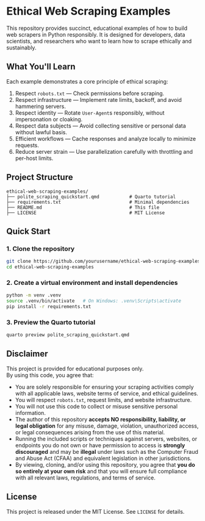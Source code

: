 # Ethical Web Scraping Examples

This repository provides succinct, educational examples of how to build web scrapers in Python responsibly. It is designed for developers, data scientists, and researchers who want to learn how to scrape ethically and sustainably. 

## What You'll Learn

Each example demonstrates a core principle of ethical scraping:

1. Respect `robots.txt` — Check permissions before scraping.  
2. Respect infrastructure — Implement rate limits, backoff, and avoid hammering servers.  
3. Respect identity — Rotate `User-Agent`s responsibly, without impersonation or cloaking.  
4. Respect data subjects — Avoid collecting sensitive or personal data without lawful basis.  
5. Efficient workflows — Cache responses and analyze locally to minimize requests.  
6. Reduce server strain — Use parallelization carefully with throttling and per-host limits.

## Project Structure

```
ethical-web-scraping-examples/
├── polite_scraping_quickstart.qmd           # Quarto tutorial
├── requirements.txt                         # Minimal dependencies
├── README.md                                # This file
├── LICENSE                                  # MIT License
```

## Quick Start

### 1. Clone the repository

```bash
git clone https://github.com/yourusername/ethical-web-scraping-examples.git
cd ethical-web-scraping-examples
```

### 2. Create a virtual environment and install dependencies

```bash
python -m venv .venv
source .venv/bin/activate   # On Windows: .venv\Scripts\activate
pip install -r requirements.txt
```

### 3. Preview the Quarto tutorial

```bash
quarto preview polite_scraping_quickstart.qmd
```

## Disclaimer

This project is provided for educational purposes only.  
By using this code, you agree that:

- You are solely responsible for ensuring your scraping activities comply with all applicable laws, website terms of service, and ethical guidelines.
- You will respect `robots.txt`, request limits, and website infrastructure.
- You will not use this code to collect or misuse sensitive personal information.
- The author of this repository **accepts NO responsibility, liability, or legal obligation** for any misuse, damage, violation, unauthorized access, or legal consequences arising from the use of this material.
- Running the included scripts or techniques against servers, websites, or endpoints you do not own or have permission to access is **strongly discouraged** and may be **illegal** under laws such as the Computer Fraud and Abuse Act (CFAA) and equivalent legislation in other jurisdictions.
- By viewing, cloning, and/or using this repository, you agree that **you do so entirely at your own risk** and that you will ensure full compliance with all relevant laws, regulations, and terms of service.

## License

This project is released under the MIT License. See `LICENSE` for details.
